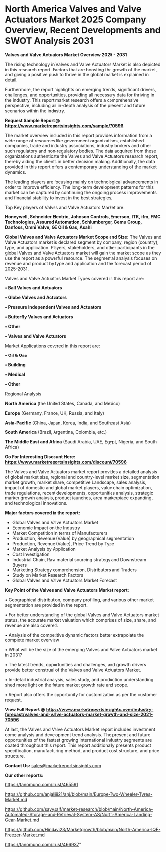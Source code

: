 # North America Valves and Valve Actuators Market 2025 Company Overview, Recent Developments and SWOT Analysis 2031

<Strong> Valves and Valve Actuators Market Overview 2025 - 2031</strong>

The rising technology in Valves and Valve Actuators Market is also depicted in this research report. Factors that are boosting the growth of the market, and giving a positive push to thrive in the global market is explained in detail.

Furthermore, the report highlights on emerging trends, significant drivers, challenges, and opportunities, providing all necessary data for thriving in the industry. This report market research offers a comprehensive perspective, including an in-depth analysis of the present and future scenarios within the industry.

<strong>Request Sample Report @ <a href=https://www.marketreportsinsights.com/sample/70596>https://www.marketreportsinsights.com/sample/70596</a></strong>

The market overview included in this report provides information from a wide range of resources like government organizations, established companies, trade and industry associations, industry brokers and other such regulatory and non-regulatory bodies. The data acquired from these organizations authenticate the Valves and Valve Actuators research report, thereby aiding the clients in better decision making. Additionally, the data provided in this report offers a contemporary understanding of the market dynamics.

The leading players are focusing mainly on technological advancements in order to improve efficiency. The long-term development patterns for this market can be captured by continuing the ongoing process improvements and financial stability to invest in the best strategies.

Top Key players of Valves and Valve Actuators Market are:

<strong>Honeywell, Schneider Electric, Johnson Controls, Emerson, ITK, ifm, FMC Technologies, Assured Automation, Schlumberger, Gemu Group, Danfoss, Omni Valve, GE Oil & Gas, Asahi</strong>

<strong><b>Global Valves and Valve Actuators Market Scope and Size:</b></strong>
The Valves and Valve Actuators market is declared segment by company, region (country), type, and application. Players, stakeholders, and other participants in the global Valves and Valve Actuators market will gain the market scope as they use the report as a powerful resource. The segmental analysis focuses on revenue and product by type and application and the forecast period of 2025-2031.

Valves and Valve Actuators Market Types covered in this report are:

<strong>• Ball Valves and Actuators

• Globe Valves and Actuators

• Pressure Independent Valves and Actuators

• Butterfly Valves and Actuators

• Other

• Valves and Valve Actuators</strong>

Market Applications covered in this report are:

<strong>• Oil & Gas

• Building

• Medical

• Other</strong> 

Regional Analysis

<strong>North America</strong> (the United States, Canada, and Mexico)

<strong>Europe</strong> (Germany, France, UK, Russia, and Italy)

<strong>Asia-Pacific</strong> (China, Japan, Korea, India, and Southeast Asia)

<strong>South America</strong> (Brazil, Argentina, Colombia, etc.)

<strong>The Middle East and Africa</strong> (Saudi Arabia, UAE, Egypt, Nigeria, and South Africa)

<strong>Go For Interesting Discount Here: <a href=https://www.marketreportsinsights.com/discount/70596>https://www.marketreportsinsights.com/discount/70596</a></strong>

The Valves and Valve Actuators market report provides a detailed analysis of global market size, regional and country-level market size, segmentation market growth, market share, competitive Landscape, sales analysis, impact of domestic and global market players, value chain optimization, trade regulations, recent developments, opportunities analysis, strategic market growth analysis, product launches, area marketplace expanding, and technological innovations.

<strong><b>Major factors covered in the report:</b></strong>
<ul>
  <li>Global Valves and Valve Actuators Market </li>
  <li>Economic Impact on the Industry</li>
  <li>Market Competition in terms of Manufacturers</li>
  <li>Production, Revenue (Value) by geographical segmentation</li>
  <li>Production, Revenue (Value), Price Trend by Type</li>
  <li>Market Analysis by Application</li>
  <li>Cost Investigation</li>
  <li>Industrial Chain, Raw material sourcing strategy and Downstream Buyers</li>
  <li>Marketing Strategy comprehension, Distributors and Traders</li>
  <li>Study on Market Research Factors</li>
  <li>Global Valves and Valve Actuators Market Forecast</li>
</ul>

<strong><b>Key Point of the Valves and Valve Actuators Market report:</b></strong>

• Geographical distribution, company profiling, and various other market segmentation are provided in the report.

• For better understanding of the global Valves and Valve Actuators market status, the accurate market valuation which comprises of size, share, and revenue are also covered.

• Analysis of the competitive dynamic factors better extrapolate the complete market overview

• What will be the size of the emerging Valves and Valve Actuators market in 2031?

• The latest trends, opportunities and challenges, and growth drivers provide better construal of the Valves and Valve Actuators Market.

• In-detail industrial analysis, sales study, and production understanding shed more light on the future market growth rate and scope.

• Report also offers the opportunity for customization as per the customer request.

<strong><b>View Full Report @ <a href=https://www.marketreportsinsights.com/industry-forecast/valves-and-valve-actuators-market-growth-and-size-2021-70596>https://www.marketreportsinsights.com/industry-forecast/valves-and-valve-actuators-market-growth-and-size-2021-70596</a></b></strong>


At last, the Valves and Valve Actuators Market report includes investment come analysis and development trend analysis. The present and future opportunities of the fastest growing international industry segments are coated throughout this report. This report additionally presents product specification, manufacturing method, and product cost structure, and price structure.

<strong>Contact Us:</strong>
sales@marketreportsinsights.com

<strong>Our other reports:</strong>

<a href=https://tanomuno.com/illust/465591>https://tanomuno.com/illust/465591</a>

<a href=https://github.com/anjaliiii21/anj/blob/main/Europe-Two-Wheeler-Tyres-Market.md>https://github.com/anjaliiii21/anj/blob/main/Europe-Two-Wheeler-Tyres-Market.md</a>

<a href=https://github.com/sayysaif/market-research/blob/main/North-America-Automated-Storage-and-Retrieval-System-AS/North-America-Landing-Gear-Market.md>https://github.com/sayysaif/market-research/blob/main/North-America-Automated-Storage-and-Retrieval-System-AS/North-America-Landing-Gear-Market.md</a>

<a href=https://github.com/Hindavi23/Marketgrowth/blob/main/North-America-IQF-Freezer-Market.md>https://github.com/Hindavi23/Marketgrowth/blob/main/North-America-IQF-Freezer-Market.md</a>

<a href=https://tanomuno.com/illust/466937>https://tanomuno.com/illust/466937</a>"
